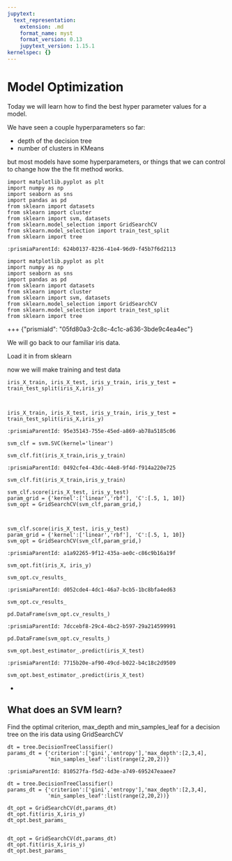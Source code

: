 ```yaml
---
jupytext:
  text_representation:
    extension: .md
    format_name: myst
    format_version: 0.13
    jupytext_version: 1.15.1
kernelspec: {}
---
```




# Model Optimization
Today we will learn how to find the best hyper parameter values for a model.

We have seen a couple hyperparameters so far:
- depth of the decision tree
- number of clusters in KMeans
  
but most models have some hyperparameters, or things that we can control to change how the the fit method works. 

```null
import matplotlib.pyplot as plt
import numpy as np
import seaborn as sns
import pandas as pd
from sklearn import datasets
from sklearn import cluster
from sklearn import svm, datasets
from sklearn.model_selection import GridSearchCV
from sklearn.model_selection import train_test_split
from sklearn import tree
```

```{code-cell}
:prismiaParentId: 624b0137-8236-41e4-96d9-f45b7f6d2113

import matplotlib.pyplot as plt
import numpy as np
import seaborn as sns
import pandas as pd
from sklearn import datasets
from sklearn import cluster
from sklearn import svm, datasets
from sklearn.model_selection import GridSearchCV
from sklearn.model_selection import train_test_split
from sklearn import tree
```

+++ {"prismiaId": "05fd80a3-2c8c-4c1c-a636-3bde9c4ea4ec"}

We will go back to our familiar iris data. 

Load it in from sklearn


now we will make training and test data
```null
iris_X_train, iris_X_test, iris_y_train, iris_y_test = train_test_split(iris_X,iris_y)
```

```{code-cell}


iris_X_train, iris_X_test, iris_y_train, iris_y_test = train_test_split(iris_X,iris_y)
```



```{code-cell}
:prismiaParentId: 95e35143-755e-45ed-a869-ab78a5185c06

svm_clf = svm.SVC(kernel='linear')
```


```null
svm_clf.fit(iris_X_train,iris_y_train)
```

```{code-cell}
:prismiaParentId: 0492cfe4-43dc-44e8-9f4d-f914a220e725

svm_clf.fit(iris_X_train,iris_y_train)
```



```null
svm_clf.score(iris_X_test, iris_y_test)
param_grid = {'kernel':['linear','rbf'], 'C':[.5, 1, 10]}
svm_opt = GridSearchCV(svm_clf,param_grid,)
```

```{code-cell}


svm_clf.score(iris_X_test, iris_y_test)
param_grid = {'kernel':['linear','rbf'], 'C':[.5, 1, 10]}
svm_opt = GridSearchCV(svm_clf,param_grid,)
```



```{code-cell}
:prismiaParentId: a1a92265-9f12-435a-ae0c-c86c9b16a19f

svm_opt.fit(iris_X, iris_y)
```


```{code-cell}
svm_opt.cv_results_
```

```{code-cell}
:prismiaParentId: d052cde4-4dc1-46a7-bcb5-1bc8bfa4ed63

svm_opt.cv_results_
```


```{code-cell}
pd.DataFrame(svm_opt.cv_results_)
```

```{code-cell}
:prismiaParentId: 7dccebf8-29c4-4bc2-b597-29a214599991

pd.DataFrame(svm_opt.cv_results_)
```


```null
svm_opt.best_estimator_.predict(iris_X_test)
```

```{code-cell}
:prismiaParentId: 7715b20e-af90-49cd-b022-b4c18c2d9509

svm_opt.best_estimator_.predict(iris_X_test)
```

+
## What does an SVM learn?


Find the optimal criterion, max_depth and min_samples_leaf for a decision tree on the iris data using GridSearchCV

```{code-cell}
dt = tree.DecisionTreeClassifier()
params_dt = {'criterion':['gini','entropy'],'max_depth':[2,3,4],
             'min_samples_leaf':list(range(2,20,2))}
```

```{code-cell}
:prismiaParentId: 810527fa-f5d2-4d3e-a749-695247eaaee7

dt = tree.DecisionTreeClassifier()
params_dt = {'criterion':['gini','entropy'],'max_depth':[2,3,4],
             'min_samples_leaf':list(range(2,20,2))}
```


```{code-cell}
dt_opt = GridSearchCV(dt,params_dt)
dt_opt.fit(iris_X,iris_y)
dt_opt.best_params_
```

```{code-cell}

dt_opt = GridSearchCV(dt,params_dt)
dt_opt.fit(iris_X,iris_y)
dt_opt.best_params_
```

